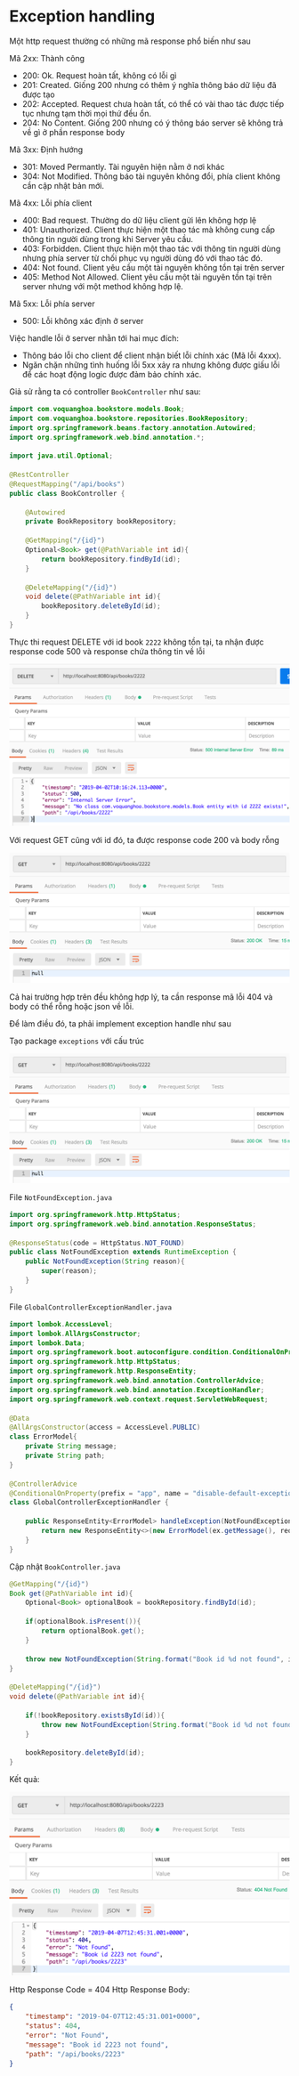 # Exception handling

Một http request thường có những mã response phổ biến như sau

Mã 2xx: Thành công

- 200: Ok. Request hoàn tất, không có lỗi gì
- 201: Created. Giống 200 nhưng có thêm ý nghĩa thông báo dữ liệu đã được tạo
- 202: Accepted. Request chưa hoàn tất, có thể có vài thao tác được tiếp tục nhưng tạm thời mọi thứ đều ổn.
- 204: No Content. Giống 200 nhưng có ý thông báo server sẽ không trả về gì ở phần response body

Mã 3xx: Định hướng
- 301: Moved Permantly. Tài nguyên hiện nằm ở nơi khác
- 304: Not Modified. Thông báo tài nguyên không đổi, phía client không cần cập nhật bản mới. 

Mã 4xx: Lỗi phía client

- 400: Bad request. Thường do dữ liệu client gửi lên không hợp lệ
- 401: Unauthorized. Client thực hiện một thao tác mà không cung cấp thông tin người dùng trong khi Server yêu cầu.
- 403: Forbidden. Client thực hiện một thao tác với thông tin người dùng nhưng phía server từ chối phục vụ người dùng đó với thao tác đó.
- 404: Not found. Client yêu cầu một tài nguyên không tồn tại trên server
- 405: Method Not Allowed. Client yêu cầu một tài nguyên tồn tại trên server nhưng với một method không hợp lệ.

Mã 5xx: Lỗi phía server
- 500: Lỗi không xác định ở server


Việc handle lỗi ở server nhằn tới hai mục đích:

- Thông báo lỗi cho client để client nhận biết lỗi chính xác (Mã lỗi 4xxx).
- Ngăn chặn những tình huống lỗi 5xx xảy ra nhưng không được giấu lỗi để các hoạt động logic được đảm bảo chính xác.

Giả sử rằng ta có controller `BookController` như sau:

```java
import com.voquanghoa.bookstore.models.Book;
import com.voquanghoa.bookstore.repositories.BookRepository;
import org.springframework.beans.factory.annotation.Autowired;
import org.springframework.web.bind.annotation.*;

import java.util.Optional;

@RestController
@RequestMapping("/api/books")
public class BookController {

    @Autowired
    private BookRepository bookRepository;

    @GetMapping("/{id}")
    Optional<Book> get(@PathVariable int id){
        return bookRepository.findById(id);
    }

    @DeleteMapping("/{id}")
    void delete(@PathVariable int id){
        bookRepository.deleteById(id);
    }
}
```

Thực thi request DELETE với id book `2222` không tồn tại, ta nhận được response code 500 và response chứa thông tin về lỗi

![Error handling](Images/sql-20.png)

Với request GET cũng với id đó, ta được response code 200 và body rỗng

![Error handling](Images/sql-21.png)

Cả hai trường hợp trên đều không hợp lý, ta cần response mã lỗi 404 và body có thể rỗng hoặc json về lỗi.

Để làm điều đó, ta phải implement exception handle như sau

Tạo package `exceptions` với cấu trúc

![Exceptions](Images/sql-21.png)


File `NotFoundException.java`

```java
import org.springframework.http.HttpStatus;
import org.springframework.web.bind.annotation.ResponseStatus;

@ResponseStatus(code = HttpStatus.NOT_FOUND)
public class NotFoundException extends RuntimeException {
    public NotFoundException(String reason){
        super(reason);
    }
}
```

File `GlobalControllerExceptionHandler.java` 
```java
import lombok.AccessLevel;
import lombok.AllArgsConstructor;
import lombok.Data;
import org.springframework.boot.autoconfigure.condition.ConditionalOnProperty;
import org.springframework.http.HttpStatus;
import org.springframework.http.ResponseEntity;
import org.springframework.web.bind.annotation.ControllerAdvice;
import org.springframework.web.bind.annotation.ExceptionHandler;
import org.springframework.web.context.request.ServletWebRequest;

@Data
@AllArgsConstructor(access = AccessLevel.PUBLIC)
class ErrorModel{
    private String message;
    private String path;
}

@ControllerAdvice
@ConditionalOnProperty(prefix = "app", name = "disable-default-exception-handling")
class GlobalControllerExceptionHandler {

    public ResponseEntity<ErrorModel> handleException(NotFoundException ex, ServletWebRequest request) {
        return new ResponseEntity<>(new ErrorModel(ex.getMessage(), request.getRequest().getRequestURI()), HttpStatus.NOT_FOUND);
    }
}
```
Cập nhật `BookController.java`

```java
@GetMapping("/{id}")
Book get(@PathVariable int id){
    Optional<Book> optionalBook = bookRepository.findById(id);

    if(optionalBook.isPresent()){
        return optionalBook.get();
    }

    throw new NotFoundException(String.format("Book id %d not found", id));
}

@DeleteMapping("/{id}")
void delete(@PathVariable int id){

    if(!bookRepository.existsById(id)){
        throw new NotFoundException(String.format("Book id %d not found", id));
    }

    bookRepository.deleteById(id);
}
```

Kết quả:

![Error handling](Images/sql-24.png)

Http Response Code = 404
Http Response Body:
```json
{
    "timestamp": "2019-04-07T12:45:31.001+0000",
    "status": 404,
    "error": "Not Found",
    "message": "Book id 2223 not found",
    "path": "/api/books/2223"
}
```
